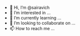 - 👋 Hi, I’m @sairavich
- 👀 I’m interested in ...
- 🌱 I’m currently learning ...
- 💞️ I’m looking to collaborate on ...
- 📫 How to reach me ...

<!---
sairavich/sairavich is a ✨ special ✨ repository because its `README.md` (this file) appears on your GitHub profile.
You can click the Preview link to take a look at your changes.
--->

